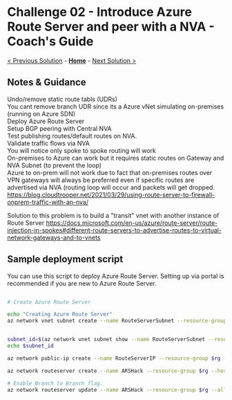 # Challenge 02 - Introduce Azure Route Server and peer with a NVA - Coach's Guide 

[< Previous Solution](./Solution-01.md) - **[Home](./README.md)** - [Next Solution >](./Solution-03.md)

## Notes & Guidance


Undo/remove static route tabls (UDRs) <br/>
You cant remove branch UDR since its a Azure vNet simulating on-premises (running on Azure SDN) <br/>
Deploy Azure Route Server <br/>
Setup BGP peering with Central NVA <br/>
Test publishing routes/default routes on NVA.<br/>
Validate traffic flows via NVA <br/>
You will notice only spoke to spoke routing will work <br/>
On-premises to Azure can work but it requires static routes on Gateway and NVA Subnet (to prevent the loop)<br/>
Azure to on-prem will not work due to fact that on-premises routes over VPN gateways will always be preferred even if specific routes are advertised via NVA (routing loop will occur and packets will get dropped.
https://blog.cloudtrooper.net/2021/03/29/using-route-server-to-firewall-onprem-traffic-with-an-nva/

Solution to this problem is to build a "transit" vnet with another instance of Route Server
https://docs.microsoft.com/en-us/azure/route-server/route-injection-in-spokes#different-route-servers-to-advertise-routes-to-virtual-network-gateways-and-to-vnets





## Sample deployment script
You can use this script to deploy Azure Route Server. Setting up via portal is recommended if you are new to Azure Route Server. 

```bash

# Create Azure Route Server

echo "Creating Azure Route Server"
az network vnet subnet create --name RouteServerSubnet --resource-group $rg --vnet-name $vnet_name --address-prefix 10.0.3.0/24


subnet_id=$(az network vnet subnet show --name RouteServerSubnet --resource-group $rg --vnet-name $vnet_name --query id -o tsv) 
echo $subnet_id

az network public-ip create --name RouteServerIP --resource-group $rg --version IPv4 --sku Standard

az network routeserver create --name ARSHack --resource-group $rg --hosted-subnet $subnet_id --public-ip-address RouteServerIP

# Enable Branch to Branch flag.
az network routeserver update --name ARSHack --resource-group $rg --allow-b2b-traffic true

